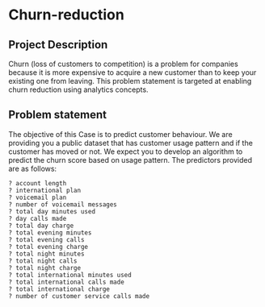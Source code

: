 # Churn-reduction

## Project Description
Churn (loss of customers to competition) is a problem for companies because it is more expensive to acquire a new customer than to keep your existing one from leaving. This problem statement is targeted at enabling churn reduction using analytics concepts.

## Problem statement
The objective of this Case is to predict customer behaviour. We are providing you a public dataset that has customer usage pattern and if the customer has moved or not. We expect you to develop an algorithm to predict the churn score based on usage pattern. The predictors provided are as follows:

	? account length 
	? international plan 
	? voicemail plan 
	? number of voicemail messages 
	? total day minutes used 
	? day calls made 
	? total day charge 
	? total evening minutes 
	? total evening calls 
	? total evening charge 
	? total night minutes 
	? total night calls 
	? total night charge 
	? total international minutes used 
	? total international calls made 
	? total international charge
	? number of customer service calls made

